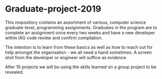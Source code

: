 # Graduate-project-2019

This respository contains an assortment of various, computer science graduate-level, programming assignments.
Graduates in the program are to complete an assignment once every two weeks and have a new developer within IAG code review and confirm compilation.

The intention is to learn from these basics as well as how to reach out for help amongst the organisation - we all need a hand sometimes.
A screen shot from the developer or engineer will suffice as evidence.

After 10 projects we will be using the skills learned on a group project to be revealed.
